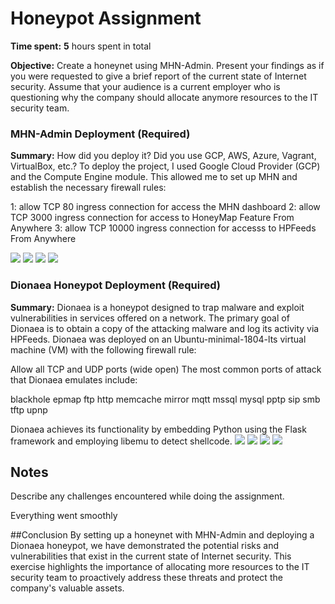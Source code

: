 # Honeypot Assignment

**Time spent:** **5** hours spent in total

**Objective:** Create a honeynet using MHN-Admin. Present your findings as if you were requested to give a brief report of the current state of Internet security. Assume that your audience is a current employer who is questioning why the company should allocate anymore resources to the IT security team.

### MHN-Admin Deployment (Required)

**Summary:** How did you deploy it? Did you use GCP, AWS, Azure, Vagrant, VirtualBox, etc.?
To deploy the project, I used Google Cloud Provider (GCP) and the Compute Engine module. This allowed me to set up MHN and establish the necessary firewall rules:

1: allow TCP 80 ingress connection for access the MHN dashboard
2: allow TCP 3000 ingress connection for access to HoneyMap Feature From Anywhere
3: allow TCP 10000 ingress connection for accesss to HPFeeds From Anywhere 

<img src="M0.png">
<img src="M1.png">
<img src="M1_P2.png">
<img src="M2.png">


### Dionaea Honeypot Deployment (Required)

**Summary:** Dionaea is a honeypot designed to trap malware and exploit vulnerabilities in services offered on a network. The primary goal of Dionaea is to obtain a copy of the attacking malware and log its activity via HPFeeds. Dionaea was deployed on an Ubuntu-minimal-1804-lts virtual machine (VM) with the following firewall rule:

Allow all TCP and UDP ports (wide open)
The most common ports of attack that Dionaea emulates include:

blackhole
epmap
ftp
http
memcache
mirror
mqtt
mssql
mysql
pptp
sip
smb
tftp
upnp

Dionaea achieves its functionality by embedding Python using the Flask framework and employing libemu to detect shellcode.
<img src="M3.png">
<img src="M4.png">
<img src="M5.png">
<img src="M5_P2.png">
## Notes

Describe any challenges encountered while doing the assignment.

Everything went smoothly

##Conclusion
By setting up a honeynet with MHN-Admin and deploying a Dionaea honeypot, we have demonstrated the potential risks and vulnerabilities that exist in the current state of Internet security. This exercise highlights the importance of allocating more resources to the IT security team to proactively address these threats and protect the company's valuable assets.


